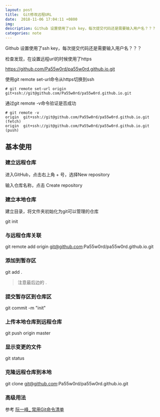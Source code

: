 ```yaml
---
layout: post
title:  Git修改远程URL
date:  2018-11-06 17:04:11 +0800
img:
description: Github 设置使用了ssh key，每次提交代码还是需要输入用户名？？？
categories: note
---
```


Github 设置使用了ssh key，每次提交代码还是需要输入用户名？？？

检查发现，在设置远程url的时候使用了https

https://github.com/Pa55w0rd/pa55w0rd.github.io.git

使用git remote set-url命令从https切换到ssh
```
# git remote set-url origin git+ssh://git@github.com/Pa55w0rd/pa55w0rd.github.io.git
```
通过git remote -v命令验证是否成功
```
# git remote -v
origin  git+ssh://git@github.com/Pa55w0rd/pa55w0rd.github.io.git (fetch)
origin  git+ssh://git@github.com/Pa55w0rd/pa55w0rd.github.io.git (push)
```


## 基本使用

### 建立远程仓库

进入GitHub，点击右上角 + 号，选择New repository

输入仓库名称，点击 Create repository

### 建立本地仓库

建立目录，将文件夹初始化为git可以管理的仓库

git init

### 与远程仓库关联

git remote add origin git@github.com:Pa55w0rd/pa55w0rd.github.io.git

### 添加到暂存区

git add .   
> 注意最后边的 .

### 提交暂存区到仓库区

git commit -m "init"

### 上传本地仓库到远程仓库

git push origin master

### 显示变更的文件

git status

### 克隆远程仓库到本地

git clone git@github.com:Pa55w0rd/pa55w0rd.github.io.git

### 高级用法

参考 [阮一峰_ 常用Git命令清单](http://www.ruanyifeng.com/blog/2015/12/git-cheat-sheet.html)
